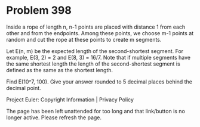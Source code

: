 #   Problem 398

   Inside a rope of length n, n-1 points are placed with distance 1 from each
   other and from the endpoints. Among these points, we choose m-1 points at
   random and cut the rope at these points to create m segments.

   Let E(n, m) be the expected length of the second-shortest segment. For
   example, E(3, 2) = 2 and E(8, 3) = 16/7. Note that if multiple segments
   have the same shortest length the length of the second-shortest segment is
   defined as the same as the shortest length.

   Find E(10^7, 100). Give your answer rounded to 5 decimal places behind the
   decimal point.

   Project Euler: Copyright Information | Privacy Policy

   The page has been left unattended for too long and that link/button is no
   longer active. Please refresh the page.
